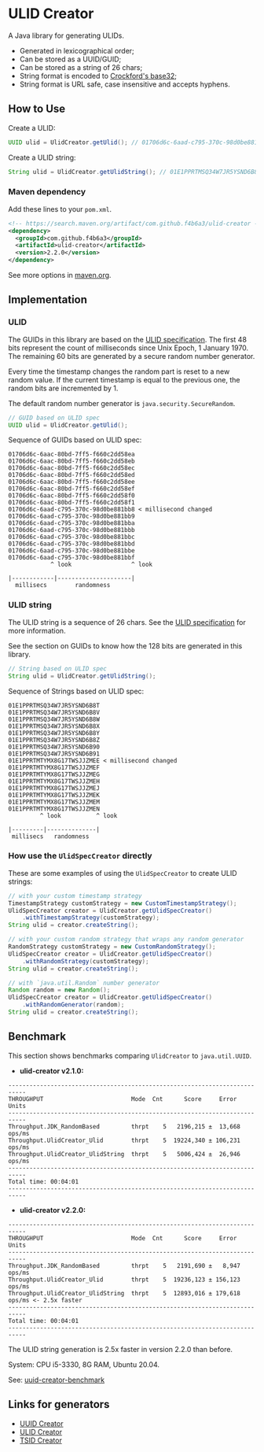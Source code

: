 
# ULID Creator

A Java library for generating ULIDs.

* Generated in lexicographical order;
* Can be stored as a UUID/GUID;
* Can be stored as a string of 26 chars;
* String format is encoded to [Crockford's base32](https://www.crockford.com/base32.html);
* String format is URL safe, case insensitive and accepts hyphens.

How to Use
------------------------------------------------------

Create a ULID:

```java
UUID ulid = UlidCreator.getUlid(); // 01706d6c-6aad-c795-370c-98d0be881bba
```

Create a ULID string:

```java
String ulid = UlidCreator.getUlidString(); // 01E1PPRTMSQ34W7JR5YSND6B8Z
```

### Maven dependency

Add these lines to your `pom.xml`.

```xml
<!-- https://search.maven.org/artifact/com.github.f4b6a3/ulid-creator -->
<dependency>
  <groupId>com.github.f4b6a3</groupId>
  <artifactId>ulid-creator</artifactId>
  <version>2.2.0</version>
</dependency>
```
See more options in [maven.org](https://search.maven.org/artifact/com.github.f4b6a3/ulid-creator).

Implementation
------------------------------------------------------

### ULID

The GUIDs in this library are based on the [ULID specification](https://github.com/ulid/spec). The first 48 bits represent the count of milliseconds since Unix Epoch, 1 January 1970. The remaining 60 bits are generated by a secure random number generator.

Every time the timestamp changes the random part is reset to a new random value. If the current timestamp is equal to the previous one, the random bits are incremented by 1.

The default random number generator is `java.security.SecureRandom`.

```java
// GUID based on ULID spec
UUID ulid = UlidCreator.getUlid();
```

Sequence of GUIDs based on ULID spec:

```text
01706d6c-6aac-80bd-7ff5-f660c2dd58ea
01706d6c-6aac-80bd-7ff5-f660c2dd58eb
01706d6c-6aac-80bd-7ff5-f660c2dd58ec
01706d6c-6aac-80bd-7ff5-f660c2dd58ed
01706d6c-6aac-80bd-7ff5-f660c2dd58ee
01706d6c-6aac-80bd-7ff5-f660c2dd58ef
01706d6c-6aac-80bd-7ff5-f660c2dd58f0
01706d6c-6aac-80bd-7ff5-f660c2dd58f1
01706d6c-6aad-c795-370c-98d0be881bb8 < millisecond changed
01706d6c-6aad-c795-370c-98d0be881bb9
01706d6c-6aad-c795-370c-98d0be881bba
01706d6c-6aad-c795-370c-98d0be881bbb
01706d6c-6aad-c795-370c-98d0be881bbc
01706d6c-6aad-c795-370c-98d0be881bbd
01706d6c-6aad-c795-370c-98d0be881bbe
01706d6c-6aad-c795-370c-98d0be881bbf
            ^ look                 ^ look
                                   
|------------|---------------------|
  millisecs        randomness
```

### ULID string

The ULID string is a sequence of 26 chars. See the [ULID specification](https://github.com/ulid/spec) for more information.

See the section on GUIDs to know how the 128 bits are generated in this library.

```java
// String based on ULID spec
String ulid = UlidCreator.getUlidString();
```

Sequence of Strings based on ULID spec:

```text
01E1PPRTMSQ34W7JR5YSND6B8T
01E1PPRTMSQ34W7JR5YSND6B8V
01E1PPRTMSQ34W7JR5YSND6B8W
01E1PPRTMSQ34W7JR5YSND6B8X
01E1PPRTMSQ34W7JR5YSND6B8Y
01E1PPRTMSQ34W7JR5YSND6B8Z
01E1PPRTMSQ34W7JR5YSND6B90
01E1PPRTMSQ34W7JR5YSND6B91
01E1PPRTMTYMX8G17TWSJJZMEE < millisecond changed
01E1PPRTMTYMX8G17TWSJJZMEF
01E1PPRTMTYMX8G17TWSJJZMEG
01E1PPRTMTYMX8G17TWSJJZMEH
01E1PPRTMTYMX8G17TWSJJZMEJ
01E1PPRTMTYMX8G17TWSJJZMEK
01E1PPRTMTYMX8G17TWSJJZMEM
01E1PPRTMTYMX8G17TWSJJZMEN
         ^ look          ^ look
                                   
|---------|--------------|
 millisecs   randomness
```

### How use the `UlidSpecCreator` directly

These are some examples of using the `UlidSpecCreator` to create ULID strings:

```java
// with your custom timestamp strategy
TimestampStrategy customStrategy = new CustomTimestampStrategy();
UlidSpecCreator creator = UlidCreator.getUlidSpecCreator()
	.withTimestampStrategy(customStrategy);
String ulid = creator.createString();
```
```java
// with your custom random strategy that wraps any random generator
RandomStrategy customStrategy = new CustomRandomStrategy();
UlidSpecCreator creator = UlidCreator.getUlidSpecCreator()
	.withRandomStrategy(customStrategy);
String ulid = creator.createString();
```
```java
// with `java.util.Random` number generator
Random random = new Random();
UlidSpecCreator creator = UlidCreator.getUlidSpecCreator()
    .withRandomGenerator(random);
String ulid = creator.createString();
```

Benchmark
------------------------------------------------------

This section shows benchmarks comparing `UlidCreator` to `java.util.UUID`.

* **ulid-creator v2.1.0:**

```
---------------------------------------------------------------------------
THROUGHPUT                         Mode  Cnt      Score     Error   Units
---------------------------------------------------------------------------
Throughput.JDK_RandomBased         thrpt    5   2196,215 ±  13,668  ops/ms
Throughput.UlidCreator_Ulid        thrpt    5  19224,340 ± 106,231  ops/ms
Throughput.UlidCreator_UlidString  thrpt    5   5006,424 ±  26,946  ops/ms
---------------------------------------------------------------------------
Total time: 00:04:01
---------------------------------------------------------------------------
```

* **ulid-creator v2.2.0:**

```
---------------------------------------------------------------------------
THROUGHPUT                         Mode  Cnt      Score     Error   Units
---------------------------------------------------------------------------
Throughput.JDK_RandomBased         thrpt    5   2191,690 ±   8,947  ops/ms
Throughput.UlidCreator_Ulid        thrpt    5  19236,123 ± 156,123  ops/ms
Throughput.UlidCreator_UlidString  thrpt    5  12893,016 ± 179,618  ops/ms <- 2.5x faster
---------------------------------------------------------------------------
Total time: 00:04:01
---------------------------------------------------------------------------
```

The ULID string generation is 2.5x faster in version 2.2.0 than before.

System: CPU i5-3330, 8G RAM, Ubuntu 20.04.

See: [uuid-creator-benchmark](https://github.com/fabiolimace/uuid-creator-benchmark)

Links for generators
-------------------------------------------
* [UUID Creator](https://github.com/f4b6a3/uuid-creator)
* [ULID Creator](https://github.com/f4b6a3/ulid-creator)
* [TSID Creator](https://github.com/f4b6a3/tsid-creator)

